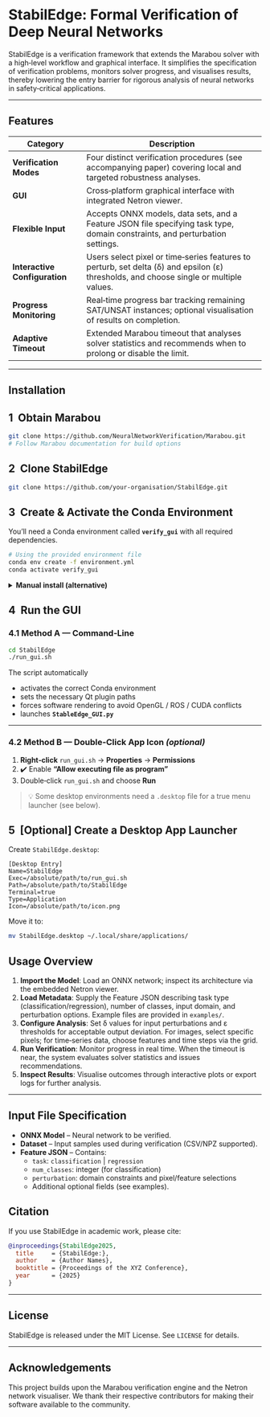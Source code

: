 # StabilEdge: Formal Verification of Deep Neural Networks

StabilEdge is a verification framework that extends the Marabou solver with a high‑level workflow and graphical interface. It simplifies the specification of verification problems, monitors solver progress, and visualises results, thereby lowering the entry barrier for rigorous analysis of neural networks in safety‑critical applications.

---


## Features

| Category                   | Description                                                                                                                                     |
|---------------------------|-------------------------------------------------------------------------------------------------------------------------------------------------|
| **Verification Modes**    | Four distinct verification procedures (see accompanying paper) covering local and targeted robustness analyses.                                |
| **GUI**                   | Cross‑platform graphical interface with integrated Netron viewer.                                                                              |
| **Flexible Input**        | Accepts ONNX models, data sets, and a Feature JSON file specifying task type, domain constraints, and perturbation settings.                   |
| **Interactive Configuration** | Users select pixel or time‑series features to perturb, set delta (δ) and epsilon (ε) thresholds, and choose single or multiple values.     |
| **Progress Monitoring**   | Real‑time progress bar tracking remaining SAT/UNSAT instances; optional visualisation of results on completion.                                |
| **Adaptive Timeout**      | Extended Marabou timeout that analyses solver statistics and recommends when to prolong or disable the limit.                                  |


---

## Installation

## 1  Obtain Marabou

```bash
git clone https://github.com/NeuralNetworkVerification/Marabou.git
# Follow Marabou documentation for build options
```

## 2  Clone StabilEdge

```bash
git clone https://github.com/your‑organisation/StabilEdge.git
```

## 3  Create & Activate the Conda Environment

You’ll need a Conda environment called **`verify_gui`** with all required dependencies.

```bash
# Using the provided environment file
conda env create -f environment.yml
conda activate verify_gui
```

<details>
<summary><strong>Manual install (alternative)</strong></summary>

```bash
conda create -n verify_gui python=3.8 pyqt matplotlib ...
conda activate verify_gui
```
</details>

## 4  Run the GUI

### 4.1 Method A — Command‑Line

```bash
cd StabilEdge
./run_gui.sh
```

The script automatically

* activates the correct Conda environment  
* sets the necessary Qt plugin paths  
* forces software rendering to avoid OpenGL / ROS / CUDA conflicts  
* launches **`StableEdge_GUI.py`**

---

### 4.2 Method B — Double‑Click App Icon *(optional)*

1. **Right‑click** `run_gui.sh` → **Properties** → **Permissions**  
2. ✔️ Enable **“Allow executing file as program”**  
3. Double‑click `run_gui.sh` and choose **Run**

> 💡 Some desktop environments need a `.desktop` file for a true menu launcher (see below).

## 5  [Optional] Create a Desktop App Launcher

Create `StabilEdge.desktop`:

```desktop
[Desktop Entry]
Name=StabilEdge
Exec=/absolute/path/to/run_gui.sh
Path=/absolute/path/to/StabilEdge
Terminal=true
Type=Application
Icon=/absolute/path/to/icon.png
```

Move it to:

```bash
mv StabilEdge.desktop ~/.local/share/applications/
```

## Usage Overview

1. **Import the Model**: Load an ONNX network; inspect its architecture via the embedded Netron viewer.
2. **Load Metadata**: Supply the Feature JSON describing task type (classification/regression), number of classes, input domain, and perturbation options. Example files are provided in `examples/`.
3. **Configure Analysis**: Set δ values for input perturbations and ε thresholds for acceptable output deviation. For images, select specific pixels; for time‑series data, choose features and time steps via the grid.
4. **Run Verification**: Monitor progress in real time. When the timeout is near, the system evaluates solver statistics and issues recommendations.
5. **Inspect Results**: Visualise outcomes through interactive plots or export logs for further analysis.

---

## Input File Specification

- **ONNX Model** – Neural network to be verified.
- **Dataset** – Input samples used during verification (CSV/NPZ supported).
- **Feature JSON** – Contains:
  - `task`: `classification` | `regression`
  - `num_classes`: integer (for classification)
  - `perturbation`: domain constraints and pixel/feature selections
  - Additional optional fields (see examples).



## Citation

If you use StabilEdge in academic work, please cite:

```bibtex
@inproceedings{StabilEdge2025,
  title     = {StabilEdge:},
  author    = {Author Names},
  booktitle = {Proceedings of the XYZ Conference},
  year      = {2025}
}
```

---

## License

StabilEdge is released under the MIT License. See `LICENSE` for details.

---

## Acknowledgements

This project builds upon the Marabou verification engine and the Netron network visualiser. We thank their respective contributors for making their software available to the community.


